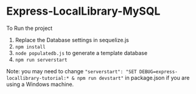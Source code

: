 # Express-LocalLibrary-MySQL

To Run the project

1. Replace the Database settings in sequelize.js
2. `npm install` 
3. `node populatedb.js` to generate a template database
4. `npm run serverstart`


Note: you may need to change `"serverstart": "SET DEBUG=express-locallibrary-tutorial:* & npm run devstart"` in package.json if you are using a Windows machine.
